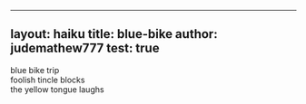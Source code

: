 
---
layout: haiku
title: blue-bike
author: judemathew777
test: true
---

blue bike trip <br>
foolish tincle blocks<br>
the yellow tongue laughs <br>

